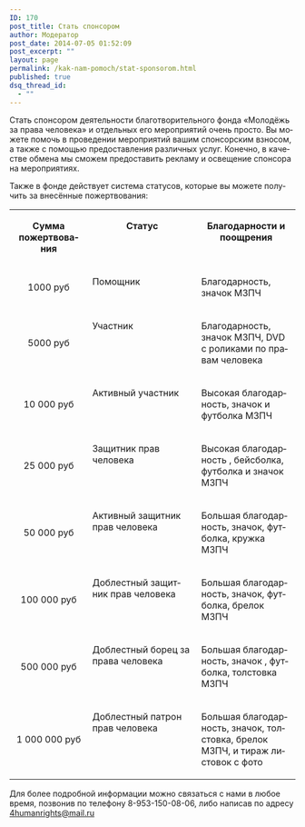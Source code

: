 ```yaml
---
ID: 170
post_title: Стать спонсором
author: Модератор
post_date: 2014-07-05 01:52:09
post_excerpt: ""
layout: page
permalink: /kak-nam-pomoch/stat-sponsorom.html
published: true
dsq_thread_id:
  - ""
---
```

<p lang="ru-RU">Стать спонсором деятельности благотворительного фонда «Молодёжь за права человека» и отдельных его мероприятий очень просто. Вы можете помочь в проведении мероприятий вашим спонсорским взносом, а также с помощью предоставления различных услуг. Конечно, в качестве обмена мы сможем предоставить рекламу и освещение спонсора на мероприятиях.</p>
<p lang="ru-RU">Также в фонде действует система статусов, которые вы можете получить за внесённые пожертвования:</p>

<table width="639" cellspacing="0" cellpadding="7"><colgroup> <col width="143" /> <col width="241" /> <col width="210" /> </colgroup>
<tbody>
<tr valign="top">
<td width="143">
<p class="western" lang="ru-RU" align="center"><b>Сумма пожертвования</b></p>
</td>
<td width="241">
<p class="western" lang="ru-RU" align="center"><b>Статус</b></p>
</td>
<td width="210">
<p class="western" lang="ru-RU" align="center"><b>Благодарности и поощрения</b></p>
</td>
</tr>
<tr>
<td width="143" height="24">
<p class="western" lang="ru-RU" align="center">1000 руб</p>
</td>
<td valign="top" width="241">
<p class="western" lang="ru-RU">Помощник</p>
</td>
<td valign="top" width="210">
<p class="western" lang="ru-RU">Благодарность, значок МЗПЧ</p>
</td>
</tr>
<tr>
<td width="143">
<p class="western" lang="ru-RU" align="center">5000 руб</p>
</td>
<td valign="top" width="241">
<p class="western" lang="ru-RU">Участник</p>
</td>
<td valign="top" width="210">
<p class="western" lang="ru-RU">Благодарность, значок МЗПЧ, <span lang="en-US">DVD</span> с роликами по правам человека</p>
</td>
</tr>
<tr>
<td width="143">
<p class="western" lang="ru-RU" align="center">10 000 руб</p>
</td>
<td valign="top" width="241">
<p class="western" lang="ru-RU">Активный участник</p>
</td>
<td valign="top" width="210">
<p class="western" lang="ru-RU">Высокая благодарность, значок и футболка МЗПЧ</p>
</td>
</tr>
<tr>
<td width="143">
<p class="western" lang="ru-RU" align="center">25 000 руб</p>
</td>
<td valign="top" width="241">
<p class="western" lang="ru-RU">Защитник прав человека</p>
</td>
<td valign="top" width="210">
<p class="western" lang="ru-RU">Высокая благодарность , бейсболка, футболка и значок МЗПЧ</p>
</td>
</tr>
<tr>
<td width="143">
<p class="western" lang="ru-RU" align="center">50 000 руб</p>
</td>
<td valign="top" width="241">
<p class="western" lang="ru-RU">Активный защитник прав человека</p>
</td>
<td valign="top" width="210">
<p class="western" lang="ru-RU">Большая благодарность, значок, футболка, кружка МЗПЧ</p>
</td>
</tr>
<tr>
<td width="143">
<p class="western" lang="ru-RU" align="center">100 000 руб</p>
</td>
<td valign="top" width="241">
<p class="western" lang="ru-RU">Доблестный защитник прав человека</p>
</td>
<td valign="top" width="210">
<p class="western" lang="ru-RU">Большая благодарность, значок, футболка, брелок МЗПЧ</p>
</td>
</tr>
<tr>
<td width="143">
<p class="western" lang="ru-RU" align="center">500 000 руб</p>
</td>
<td valign="top" width="241">
<p class="western" lang="ru-RU">Доблестный борец за права человека</p>
</td>
<td valign="top" width="210">
<p class="western" lang="ru-RU">Большая благодарность, значок , футболка, толстовка МЗПЧ</p>
</td>
</tr>
<tr>
<td width="143">
<p class="western" lang="ru-RU" align="center">1 000 000 руб</p>
</td>
<td valign="top" width="241">
<p class="western" lang="ru-RU">Доблестный патрон прав человека</p>
</td>
<td valign="top" width="210">
<p class="western" lang="ru-RU">Большая благодарность, значок, толстовка, брелок МЗПЧ, и тираж листовок с фото</p>
</td>
</tr>
</tbody>
</table>
<p lang="ru-RU">Для более подробной информации можно связаться с нами в любое время, позвонив по телефону 8-953-150-08-06, либо написав по адресу <a href="mailto:4humanrights@mail.ru">4<span lang="en-US">humanrights</span>@<span lang="en-US">mail</span>.<span lang="en-US">ru</span></a></p>
<p lang="ru-RU"></p>